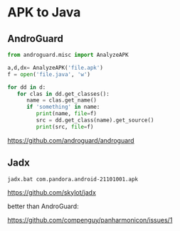 # APK to Java

## AndroGuard

~~~py
from androguard.misc import AnalyzeAPK

a,d,dx= AnalyzeAPK('file.apk')
f = open('file.java', 'w')

for dd in d:
   for clas in dd.get_classes():
      name = clas.get_name()
      if 'something' in name:
         print(name, file=f)
         src = dd.get_class(name).get_source()
         print(src, file=f)
~~~

https://github.com/androguard/androguard

## Jadx

~~~
jadx.bat com.pandora.android-21101001.apk
~~~

https://github.com/skylot/jadx

better than AndroGuard:

https://github.com/compenguy/panharmonicon/issues/1
